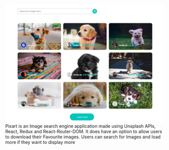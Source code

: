 ![Pixart](https://github.com/anandsimmy/pixart/blob/master/public/pixart.png?raw=true)
Pixart is an Image search engine application made using Unsplash APIs, React, Redux and React-Router-DOM. It does have an option to allow users to download their Favourite images. Users can search for Images and load more if they want to display more
